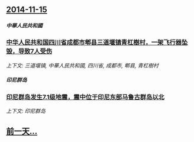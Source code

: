 ## [2014-11-15](/news/2014/11/15/index.md)

##### 中華人民共和國
### [中华人民共和国四川省成都市郫县三道堰镇青杠樹村，一架飞行器坠毁，导致7人受伤](/news/2014/11/15/中华人民共和国四川省成都市郫县三道堰镇青杠樹村-一架飞行器坠毁-导致7人受伤.md)
_上下文: 三道堰镇, 中華人民共和國, 四川省, 成都市, 郫县, 青杠樹村_

##### 印尼群岛
### [印尼群岛发生7.1级地震，震中位于印尼东部马鲁古群岛以北](/news/2014/11/15/印尼群岛发生71级地震-震中位于印尼东部马鲁古群岛以北.md)
_上下文: 印尼群岛_

## [前一天...](/news/2014/08/31/index.md)

